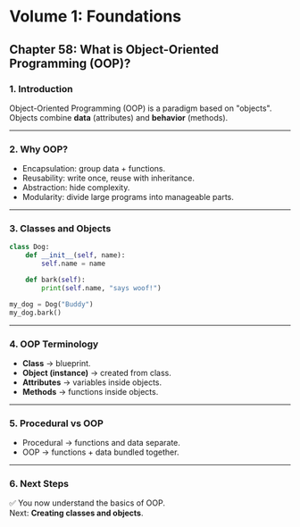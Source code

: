 # Volume 1: Foundations
## Chapter 58: What is Object-Oriented Programming (OOP)?

### 1. Introduction
Object-Oriented Programming (OOP) is a paradigm based on "objects".  
Objects combine **data** (attributes) and **behavior** (methods).

---

### 2. Why OOP?
- Encapsulation: group data + functions.  
- Reusability: write once, reuse with inheritance.  
- Abstraction: hide complexity.  
- Modularity: divide large programs into manageable parts.  

---

### 3. Classes and Objects
```python
class Dog:
    def __init__(self, name):
        self.name = name

    def bark(self):
        print(self.name, "says woof!")

my_dog = Dog("Buddy")
my_dog.bark()
```

---

### 4. OOP Terminology
- **Class** → blueprint.  
- **Object (instance)** → created from class.  
- **Attributes** → variables inside objects.  
- **Methods** → functions inside objects.  

---

### 5. Procedural vs OOP
- Procedural → functions and data separate.  
- OOP → functions + data bundled together.  

---

### 6. Next Steps
✅ You now understand the basics of OOP.  
Next: **Creating classes and objects**.
